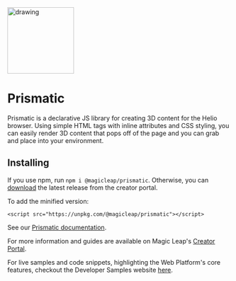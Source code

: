 <img src="https://magicleaphelio.com/images/Prismatic_Wordmark_RGB.svg" alt="drawing" width="150"/>

# Prismatic

Prismatic is a declarative JS library for creating 3D content for the Helio browser.
Using simple HTML tags with inline attributes and CSS styling, you can easily render 3D content that pops off of the page and you can grab and place into your environment.


## Installing

If you use npm, run `npm i @magicleap/prismatic`. Otherwise, you can [download](https://creator.magicleap.com/downloads/prismatic) the latest release from the creator portal.

To add the minified version:

```
<script src="https://unpkg.com/@magicleap/prismatic"></script>
```

See our [Prismatic documentation](https://magicleaphelio.com/docs).

For more information and guides are available on Magic Leap's [Creator Portal](https://creator.magicleap.com/learn/guides/helio).

For live samples and code snippets, highlighting the Web Platform's core features, checkout the Developer Samples website [here](https://magicleaphelio.com/devsamples).
